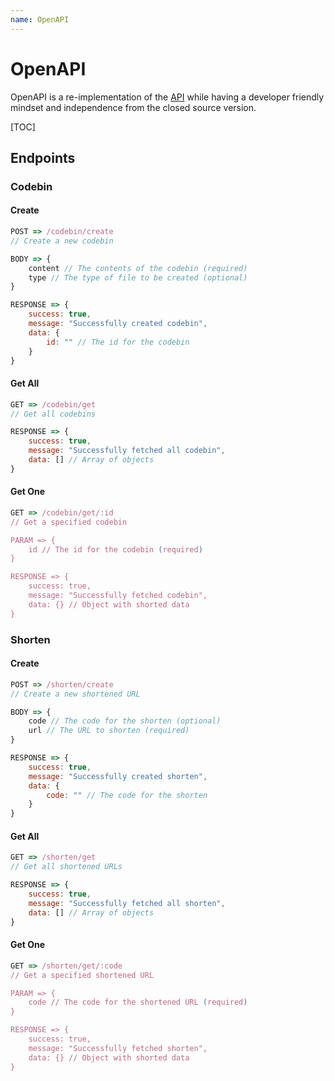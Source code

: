 ```yaml
---
name: OpenAPI
---
```


# OpenAPI

OpenAPI is a re-implementation of the [API](https://api.serversmp.xyz) while having a developer friendly mindset and independence from the closed source version.

<!-- `[TOC]` -->
[TOC]

## Endpoints

### Codebin

#### Create

```js
POST => /codebin/create
// Create a new codebin

BODY => {
    content // The contents of the codebin (required)
    type // The type of file to be created (optional)
}

RESPONSE => {
    success: true,
    message: "Successfully created codebin",
    data: {
        id: "" // The id for the codebin
    }
}
```

#### Get All

```js
GET => /codebin/get
// Get all codebins

RESPONSE => {
    success: true,
    message: "Successfully fetched all codebin",
    data: [] // Array of objects
}
```

#### Get One

```js
GET => /codebin/get/:id
// Get a specified codebin

PARAM => {
    id // The id for the codebin (required)
}

RESPONSE => {
    success: true,
    message: "Successfully fetched codebin",
    data: {} // Object with shorted data
}
```

### Shorten

#### Create

```js
POST => /shorten/create
// Create a new shortened URL

BODY => {
    code // The code for the shorten (optional)
    url // The URL to shorten (required)
}

RESPONSE => {
    success: true,
    message: "Successfully created shorten",
    data: {
        code: "" // The code for the shorten
    }
}
```

#### Get All

```js
GET => /shorten/get
// Get all shortened URLs

RESPONSE => {
    success: true,
    message: "Successfully fetched all shorten",
    data: [] // Array of objects
}
```

#### Get One

```js
GET => /shorten/get/:code
// Get a specified shortened URL

PARAM => {
    code // The code for the shortened URL (required)
}

RESPONSE => {
    success: true,
    message: "Successfully fetched shorten",
    data: {} // Object with shorted data
}
```
